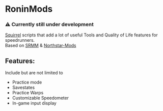 # RoninMods

### ⚠️ Currently still under development

[Squirrel](http://www.squirrel-lang.org/squirreldoc/reference/index.html) scripts that add a lot of useful Tools and Quality of Life features for speedrunners.<br>
Based on [SRMM](https://github.com/zweek/TF2SR-Menu-Mod) & [Northstar-Mods](https://github.com/R2Northstar/NorthstarMods)

## Features:

Include but are not limited to
- Practice mode
- Savestates
- Practice Warps
- Customizable Speedometer
- In-game input display
